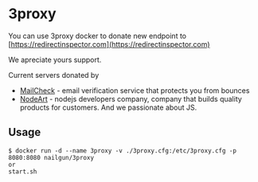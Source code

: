 # 3proxy
You can use 3proxy docker to donate new endpoint to [https://redirectinspector.com](https://redirectinspector.com)

We apreciate yours support.

Current servers donated by 
- [MailCheck](https://mailcheck.co/) - email verification service that protects you from bounces
- [NodeArt](https://nodeart.io) - nodejs developers company, company that builds quality products for customers. And we passionate about JS.

## Usage

```
$ docker run -d --name 3proxy -v ./3proxy.cfg:/etc/3proxy.cfg -p 8080:8080 nailgun/3proxy
or
start.sh
```
